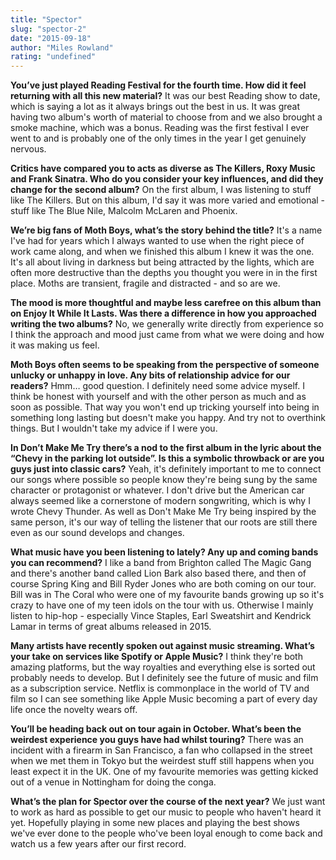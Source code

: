 ```yaml
---
title: "Spector"
slug: "spector-2"
date: "2015-09-18"
author: "Miles Rowland"
rating: "undefined"
---
```


**You’ve just played Reading Festival for the fourth time. How did it feel returning with all this new material?** It was our best Reading show to date, which is saying a lot as it always brings out the best in us. It was great having two album's worth of material to choose from and we also brought a smoke machine, which was a bonus. Reading was the first festival I ever went to and is probably one of the only times in the year I get genuinely nervous.

**Critics have compared you to acts as diverse as The Killers, Roxy Music and Frank Sinatra. Who do you consider your key influences, and did they change for the second album?** On the first album, I was listening to stuff like The Killers. But on this album, I'd say it was more varied and emotional - stuff like The Blue Nile, Malcolm McLaren and Phoenix.

**We’re big fans of Moth Boys, what’s the story behind the title?** It's a name I've had for years which I always wanted to use when the right piece of work came along, and when we finished this album I knew it was the one. It's all about living in darkness but being attracted by the lights, which are often more destructive than the depths you thought you were in in the first place. Moths are transient, fragile and distracted - and so are we.

**The mood is more thoughtful and maybe less carefree on this album than on Enjoy It While It Lasts. Was there a difference in how you approached writing the two albums?** No, we generally write directly from experience so I think the approach and mood just came from what we were doing and how it was making us feel.

**Moth Boys often seems to be speaking from the perspective of someone unlucky or unhappy in love. Any bits of relationship advice for our readers?** Hmm… good question. I definitely need some advice myself. I think be honest with yourself and with the other person as much and as soon as possible. That way you won't end up tricking yourself into being in something long lasting but doesn't make you happy. And try not to overthink things. But I wouldn't take my advice if I were you.

**In Don’t Make Me Try there’s a nod to the first album in the lyric about the “Chevy in the parking lot outside”. Is this a symbolic throwback or are you guys just into classic cars?** Yeah, it's definitely important to me to connect our songs where possible so people know they're being sung by the same character or protagonist or whatever. I don't drive but the American car always seemed like a cornerstone of modern songwriting, which is why I wrote Chevy Thunder. As well as Don't Make Me Try being inspired by the same person, it's our way of telling the listener that our roots are still there even as our sound develops and changes.

**What music have you been listening to lately? Any up and coming bands you can recommend?** I like a band from Brighton called The Magic Gang and there's another band called Lion Bark also based there, and then of course Spring King and Bill Ryder Jones who are both coming on our tour. Bill was in The Coral who were one of my favourite bands growing up so it's crazy to have one of my teen idols on the tour with us. Otherwise I mainly listen to hip-hop - especially Vince Staples, Earl Sweatshirt and Kendrick Lamar in terms of great albums released in 2015.

**Many artists have recently spoken out against music streaming. What’s your take on services like Spotify or Apple Music?** I think they're both amazing platforms, but the way royalties and everything else is sorted out probably needs to develop. But I definitely see the future of music and film as a subscription service. Netflix is commonplace in the world of TV and film so I can see something like Apple Music becoming a part of every day life once the novelty wears off.

**You’ll be heading back out on tour again in October. What’s been the weirdest experience you guys have had whilst touring?** There was an incident with a firearm in San Francisco, a fan who collapsed in the street when we met them in Tokyo but the weirdest stuff still happens when you least expect it in the UK. One of my favourite memories was getting kicked out of a venue in Nottingham for doing the conga.

**What’s the plan for Spector over the course of the next year?** We just want to work as hard as possible to get our music to people who haven't heard it yet. Hopefully playing in some new places and playing the best shows we've ever done to the people who've been loyal enough to come back and watch us a few years after our first record.
